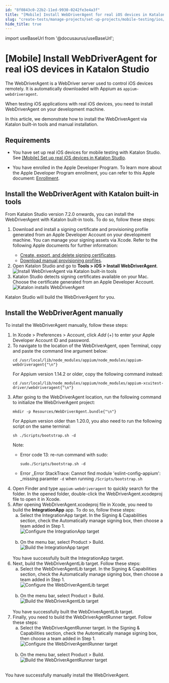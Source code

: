 ```yaml
---
id: "8f0843c0-22b2-11ed-9930-0242fe3e4a3f"
title: "[Mobile] Install WebDriverAgent for real iOS devices in Katalon Studio"
slug: "create-tests/manage-projects/set-up-projects/mobile-testing/ios/mobile-install-webdriveragent-for-real-ios-devices-in-katalon-studio"
hide_title: true
---
```

import useBaseUrl from '@docusaurus/useBaseUrl';


# <a id="id" class="anchor_top_offset"/><a id="ariaid-title1" class="anchor_top_offset"/>[Mobile] Install WebDriverAgent for real iOS  devices in <span xmlns="http://www.w3.org/1999/xhtml" className="ph">Katalon Studio</span> 

<p xmlns="http://www.w3.org/1999/xhtml" className="p">The WebDriverAgent is a WebDriver server used to control   iOS devices remotely. It is automatically downloaded with Appium as   <code className="ph codeph">appium-webdriveragent</code>.</p> 
<p xmlns="http://www.w3.org/1999/xhtml" className="p">When testing iOS applications with  real iOS devices, you need to install WebDriverAgent on your development machine.</p> 
<p xmlns="http://www.w3.org/1999/xhtml" className="p">In this article, we demonstrate how to install the WebDriverAgent via Katalon built-in tools and manual installation.</p> 

## Requirements

<div xmlns="http://www.w3.org/1999/xhtml" className="p"><ul className="ul"><li className="li"><p className="p">You have set up real iOS  devices for mobile testing with <span className="ph">Katalon Studio</span>. See <a className="xref" href="/docs/create-tests/manage-projects/set-up-projects/mobile-testing/ios/mobile-set-up-real-ios-devices-in-katalon-studio">[Mobile] Set up real iOS devices in <span className="ph">Katalon Studio</span></a>.</p></li><li className="li">You have enrolled in the Apple Developer Program. To learn more about the Apple Developer Program enrollment, you can refer to this Apple document: <a className="xref j-external-link" href="https://developer.apple.com/support/enrollment/" target="_blank">Enrollment</a>.</li></ul></div>

## <a id="task-4776" class="anchor_top_offset"/>Install the WebDriverAgent with Katalon built-in tools

<section xmlns="http://www.w3.org/1999/xhtml" className="section context">From Katalon Studio version 7.2.0 onwards, you can install the WebDriverAgent with Katalon built-in tools. To do so, follow these steps:</section> 
<ol xmlns="http://www.w3.org/1999/xhtml" className="ol steps"><li className="li step stepexpand"><span className="ph cmd">Download and install a signing certificate and provisioning profile generated from an Apple Developer Account on your development machine. You can manage your signing assets via Xcode. Refer to the following Apple documents for further information:</span><div className="itemgroup info"><ul className="ul"><li className="li"><a className="xref j-external-link" href="https://help.apple.com/xcode/mac/current/#/dev154b28f09" target="_blank">Create, export, and delete signing certificates</a>.</li><li className="li"><a className="xref j-external-link" href="https://help.apple.com/xcode/mac/current/#/deva899b4fe5" target="_blank">Download manual provisioning profiles</a>.</li></ul></div></li><li className="li step stepexpand"><span className="ph cmd">Open Katalon Studio and go to <strong className="ph b">Tools &gt; iOS &gt; Install WebDriverAgent</strong>.</span><div className="itemgroup info"><img className="image" width={500} src={useBaseUrl("/8f0ab4c0-22b2-11ed-9930-0242fe3e4a3f.png")} alt="Install WebDriverAgent via Katalon built-in tools" /></div></li><li className="li step stepexpand"><span className="ph cmd">Katalon Studio detects signing certificates available on your Mac. Choose the certificate generated from an Apple Developer Account.</span><div className="itemgroup info"><img className="image" width={500} src={useBaseUrl("/8f09ca60-22b2-11ed-9930-0242fe3e4a3f.png")} alt="Katalon installs WebDriverAgent" /></div></li></ol> 
<section xmlns="http://www.w3.org/1999/xhtml" className="section result">Katalon Studio will build the WebDriverAgent for you.</section> 

## <a id="task-2819" class="anchor_top_offset"/>Install the WebDriverAgent manually

<section xmlns="http://www.w3.org/1999/xhtml" className="section context">To install the WebDriverAgent manually, follow these steps:</section> 
<ol xmlns="http://www.w3.org/1999/xhtml" className="ol steps"><li className="li step stepexpand"><span className="ph cmd">In <span className="ph uicontrol">Xcode</span> &gt; <span className="ph uicontrol">Preferences</span> &gt; <span className="ph uicontrol">Account</span>, click <em className="ph i">Add</em> (+) to enter your Apple Developer Account ID and password.</span></li><li className="li step stepexpand"><span className="ph cmd">To navigate to the location of the WebDriverAgent, open <span className="ph uicontrol">Terminal</span>, copy and paste the command line argument below:</span><div className="itemgroup info">       <pre className="pre codeblock"><code>cd /usr/local/lib/node_modules/appium/node_modules/appium-webdriveragent{"\n"}</code></pre>     </div><div className="itemgroup info">For Appium version 1.14.2 or older, copy the following command instead:</div><div className="itemgroup info">       <pre className="pre codeblock"><code>cd /usr/local/lib/node_modules/appium/node_modules/appium-xcuitest-driver/webdriveragent{"\n"}</code></pre>     </div></li><li className="li step stepexpand"><span className="ph cmd">After going to the WebDriverAgent location, run the following command to initialize the <span className="ph uicontrol">WebDriverAgent</span> project:</span><div className="itemgroup info">       <pre className="pre codeblock"><code>mkdir -p Resources/WebDriverAgent.bundle{"\n"}</code></pre>     </div><div className="itemgroup info">For Appium version older than 1.20.0, you also need to run the following script on the same terminal:</div><div className="itemgroup info">       <pre className="pre codeblock"><code>sh ./Scripts/bootstrap.sh -d</code></pre>     </div>      <div className="note note note_note"><span className="note__title">Note:</span>        <ul className="ul"><li className="li">           <div className="p">Error code 13: re-run command with sudo: <pre className="pre codeblock"><code>sudo./Scripts/bootstrap.sh -d</code></pre></div>         </li><li className="li">           <p className="p">Error _Error StackTrace: Cannot find module 'eslint-config-appium': _missing paramter <code className="ph codeph">-d</code> when running <code className="ph codeph">/Scripts/bootstrap.sh</code></p>         </li></ul>     </div>   </li><li className="li step stepexpand"><span className="ph cmd">Open <span className="ph uicontrol">Finder</span> and type <code className="ph codeph">appium-webdriveragent</code> to quickly search for the folder. In the opened folder, double-click the <span className="ph uicontrol">WebDriverAgent.xcodeproj</span> file to open it in Xcode.</span></li><li className="li step stepexpand"><span className="ph cmd">After opening <span className="ph uicontrol">WebDriverAgent.xcodeproj</span> file in Xcode, you need to build the <strong className="ph b">IntegrationApp</strong> app. To do so, follow these steps:</span><ol type="a" className="ol substeps"><li className="li substep substepexpand"><span className="ph cmd">Select the <span className="ph uicontrol">IntegrationApp</span> target. In the <span className="ph uicontrol">Signing &amp; Capabilities</span> section, check the <span className="ph uicontrol">Automatically manage signing</span> box, then choose a team added in Step 1.</span><div className="itemgroup stepxmp"><img className="image" src={useBaseUrl("https://github.com/katalon-studio/docs-images/raw/master/katalon-studio/docs/installing-webdriveragent-for-ios-devices/KS-WEBDRIVERAGENT-Confiugre-IntergrationApp.png")} alt="Configure the IntegrationApp target" /><br /><br /></div></li><li className="li substep substepexpand"><span className="ph cmd">On the menu bar, select <span className="ph uicontrol">Product</span> &gt; <span className="ph uicontrol">Build</span>.</span><div className="itemgroup stepxmp"><img className="image" src={useBaseUrl("https://github.com/katalon-studio/docs-images/raw/master/katalon-studio/docs/installing-webdriveragent-for-ios-devices/KS-WEBDRIVERAGENT-Build-IntergrationApp.png")} alt="Build the IntegrationApp target" /><br /><br /></div></li></ol><div className="itemgroup stepresult">You have successfully built the <span className="ph uicontrol">IntegrationApp</span> target.</div></li><li className="li step stepexpand"><span className="ph cmd">Next, build the <span className="ph uicontrol">WebDriverAgentLib</span> target. Follow these steps: </span><ol type="a" className="ol substeps"><li className="li substep substepexpand"><span className="ph cmd">Select the <span className="ph uicontrol">WebDriverAgentLib</span> target. In the <span className="ph uicontrol">Signing &amp; Capabilities</span> section, check the <span className="ph uicontrol">Automatically manage signing</span> box, then choose a team added in Step 1.</span><div className="itemgroup stepxmp"><img className="image" src={useBaseUrl("https://github.com/katalon-studio/docs-images/raw/master/katalon-studio/docs/installing-webdriveragent-for-ios-devices/KS-WEBDRIVERAGENT-Confiugre-lib.png")} alt="Configure the WebDriverAgentLib target" /><br /><br /></div></li><li className="li substep substepexpand"><span className="ph cmd">On the menu bar, select <span className="ph uicontrol">Product</span> &gt; <span className="ph uicontrol">Build</span>.</span><div className="itemgroup stepxmp"><img className="image" src={useBaseUrl("https://github.com/katalon-studio/docs-images/raw/master/katalon-studio/docs/installing-webdriveragent-for-ios-devices/KS-WEBDRIVERAGENT-Build-lib.png")} alt="Build the WebDriverAgentLib target" /><br /><br /></div></li></ol><div className="itemgroup stepresult">You have successfully built the <span className="ph uicontrol">WebDriverAgentLib</span> target.</div></li><li className="li step stepexpand"><span className="ph cmd">Finally, you need to build the <span className="ph uicontrol">WebDriverAgentRunner</span> target. Follow these steps:</span><ol type="a" className="ol substeps"><li className="li substep substepexpand"><span className="ph cmd">Select the <span className="ph uicontrol">WebDriverAgentRunner</span> target. In the <span className="ph uicontrol">Signing &amp; Capabilities</span> section, check the <span className="ph uicontrol">Automatically manage signing</span> box, then choose a team added in Step 1.</span><div className="itemgroup stepxmp"><img className="image" src={useBaseUrl("https://github.com/katalon-studio/docs-images/raw/master/katalon-studio/docs/installing-webdriveragent-for-ios-devices/KS-WEBDRIVERAGENT-Confiugre-Runner.png")} alt="Configure the WebDriverAgentRunner target" /><br /><br /></div></li><li className="li substep substepexpand"><span className="ph cmd">On the menu bar, select <span className="ph uicontrol">Product</span> &gt; <span className="ph uicontrol">Build</span>.</span><div className="itemgroup stepxmp"><img className="image" src={useBaseUrl("https://github.com/katalon-studio/docs-images/raw/master/katalon-studio/docs/installing-webdriveragent-for-ios-devices/KS-WEBDRIVERAGENT-Build-Runner.png")} alt="Build the WebDriverAgentRunner target" /><br /><br /></div></li></ol></li></ol> 
<section xmlns="http://www.w3.org/1999/xhtml" className="section result">You have successfully manually install the WebDriverAgent.</section> 
